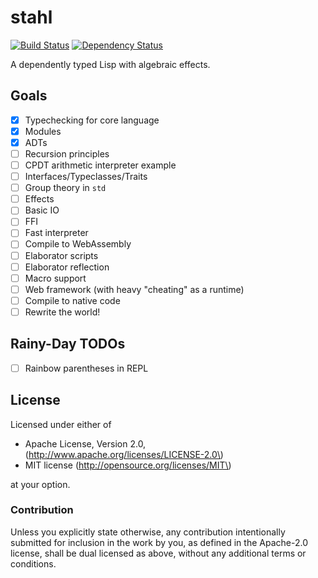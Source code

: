 stahl
=====

[![Build Status](https://travis-ci.org/remexre/stahl.svg?branch=master)](https://travis-ci.org/remexre/stahl) [![Dependency Status](https://deps.rs/repo/github/remexre/stahl/status.svg)](https://deps.rs/repo/github/remexre/stahl)

A dependently typed Lisp with algebraic effects.

Goals
-----

-	[x] Typechecking for core language
-	[x] Modules
-	[x] ADTs
-	[ ] Recursion principles
-	[ ] CPDT arithmetic interpreter example
-	[ ] Interfaces/Typeclasses/Traits
-	[ ] Group theory in `std`
-	[ ] Effects
-	[ ] Basic IO
-	[ ] FFI
-	[ ] Fast interpreter
-	[ ] Compile to WebAssembly
-	[ ] Elaborator scripts
-	[ ] Elaborator reflection
-	[ ] Macro support
-	[ ] Web framework (with heavy "cheating" as a runtime)
-	[ ] Compile to native code
-	[ ] Rewrite the world!

Rainy-Day TODOs
---------------

-	[ ] Rainbow parentheses in REPL

License
-------

Licensed under either of

-	Apache License, Version 2.0, (http://www.apache.org/licenses/LICENSE-2.0\)
-	MIT license (http://opensource.org/licenses/MIT\)

at your option.

### Contribution

Unless you explicitly state otherwise, any contribution intentionally submitted for inclusion in the work by you, as defined in the Apache-2.0 license, shall be dual licensed as above, without any additional terms or conditions.
